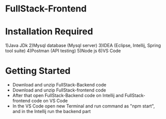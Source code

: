 # FullStack-Frontend

# Installation Required
1)Java JDk
2)Mysql database (Mysql server)
3)IDEA (Eclipse, Intellij, Spring tool suite)
4)Postman (API testing)
5)Node js
6)VS Code


# Getting Started
* Download and unzip FullStack-Backend code
* Download and unzip FullStack-frontend code
* After that open FullStack-Backend code on Intellij and FullStack-frontend code on VS Code
* In the VS Code open new Terminal and run command as "npm start", and in the Intellij run the backend part

